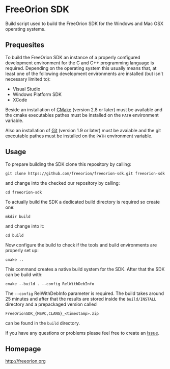 # FreeOrion SDK

Build script used to build the FreeOrion SDK for the Windows and Mac OSX
operating systems.


## Prequesites

To build the FreeOrion SDK an instance of a properly configured development
environment for the C and C++ programming language is required.  Depending
on the operating system this usually means that, at least one of the
following development environments are installed (but isn't necessary
limited to):

 * Visual Studio
 * Windows Platform SDK
 * XCode

Beside an installation of [CMake] (version 2.8 or later) must be available
and the cmake executables pathes must be installed on the `PATH` environment
variable.

Also an installation of [Git] (version 1.9 or later) must be avaiable and the
git executable pathes must be installed on the `PATH` environment variable.


## Usage

To prepare building the SDK clone this repository by calling:

`git clone https://github.com/freeorion/freeorion-sdk.git freeorion-sdk`

and change into the checked our repository by calling:

`cd freeorion-sdk`

To actually build the SDK a dedicated build directory is required so create
one:

`mkdir build`

and change into it:

`cd build`

Now configure the build to check if the tools and build environments are
properly set up:

`cmake ..`

This command creates a native build system for the SDK. After that the SDK
can be build with:

`cmake --build . --config RelWithDebInfo`

The `--config` RelWithDebInfo parameter is required.  The build takes around
25 minutes and after that the results are stored inside the `build/INSTALL`
directory and a prepackaged version called

`FreeOrionSDK_{MSVC,CLANG}_<timestamp>.zip`

can be found in the `build` directory.

If you have any questions or problems please feel free to create an [issue].


## Homepage

http://freeorion.org

[CMake]: https://cmake.org/
[Git]: https://git-scm.com/
[issue]: https://github.com/freeorion/freeorion-sdk/issues
